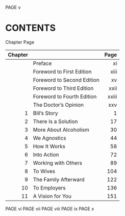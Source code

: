 PAGE v

# CONTENTS
Chapter                           Page

| Chapter                        ||  Page  |
|---:|:---------------------------|-------:|
|    | Preface                    |     xi |
|    | Foreword to First Edition  |   xiii |
|    | Foreword to Second Edition |     xv |
|    | Foreword to Third Edition  |   xxii |
|    | Foreword to Fourth Edition |  xxiii |
|    | The Doctor’s Opinion       |    xxv |
|  1 | Bill’s Story               |      1 |
|  2 | There Is a Solution        |     17 |
|  3 | More About Alcoholism      |     30 |
|  4 | We Agnostics               |     44 |
|  5 | How It Works               |     58 |
|  6 | Into Action                |     72 |
|  7 | Working with Others        |     89 |
|  8 | To Wives                |    104 |
|  9 | The Family Afterward       |    122 |
| 10 | To Employers               |    136 |
| 11 | A Vision for You           |    151 |

PAGE vi
PAGE vii
PAGE viii
PAGE ix
PAGE x
